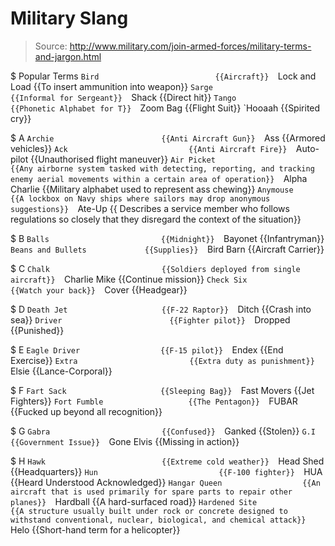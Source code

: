 # Military Slang

> Source: http://www.military.com/join-armed-forces/military-terms-and-jargon.html

$ Popular Terms
    `Bird                          {{Aircraft}} 
    `Lock and Load                 {{To insert ammunition into weapon}} 
    `Sarge                         {{Informal for Sergeant}} 
    `Shack                         {{Direct hit}} 
    `Tango                         {{Phonetic Alphabet for T}} 
    `Zoom Bag                      {{Flight Suit}} 
    `Hooaah                        {{Spirited cry}} 

$ A
    `Archie                        {{Anti Aircraft Gun}} 
    `Ass                           {{Armored vehicles}} 
    `Ack                           {{Anti Aircraft Fire}} 
    `Auto-pilot                    {{Unauthorised flight maneuver}} 
    `Air Picket                    {{Any airborne system tasked with detecting, reporting, and tracking enemy aerial movements within a certain area of operation}} 
    `Alpha Charlie                 {{Military alphabet used to represent ass chewing}} 
    `Anymouse                      {{A lockbox on Navy ships where sailors may drop anonymous suggestions}} 
    `Ate-Up                        {{ Describes a service member who follows regulations so closely that they disregard the context of the situation}} 

$ B
    `Balls                         {{Midnight}} 
    `Bayonet                       {{Infantryman}} 
    `Beans and Bullets             {{Supplies}} 
    `Bird Barn                     {{Aircraft Carrier}} 

$ C
    `Chalk                         {{Soldiers deployed from single aircraft}} 
    `Charlie Mike                  {{Continue mission}} 
    `Check Six                     {{Watch your back}} 
    `Cover                         {{Headgear}} 

$ D
    `Death Jet                     {{F-22 Raptor}} 
    `Ditch                         {{Crash into sea}} 
    `Driver                        {{Fighter pilot}} 
    `Dropped                       {{Punished}} 

$ E
    `Eagle Driver                  {{F-15 pilot}} 
    `Endex                         {{End Exercise}} 
    `Extra                         {{Extra duty as punishment}} 
    `Elsie                         {{Lance-Corporal}} 

$ F
    `Fart Sack                     {{Sleeping Bag}} 
    `Fast Movers                   {{Jet Fighters}} 
    `Fort Fumble                   {{The Pentagon}} 
    `FUBAR                         {{Fucked up beyond all recognition}} 

$ G
    `Gabra                         {{Confused}} 
    `Ganked                        {{Stolen}} 
    `G.I                           {{Government Issue}} 
    `Gone Elvis                    {{Missing in action}} 

$ H
    `Hawk                          {{Extreme cold weather}} 
    `Head Shed                     {{Headquarters}} 
    `Hun                           {{F-100 fighter}} 
    `HUA                           {{Heard Understood Acknowledged}} 
    `Hangar Queen                  {{An aircraft that is used primarily for spare parts to repair other planes}} 
    `Hardball                      {{A hard-surfaced road}} 
    `Hardened Site                 {{A structure usually built under rock or concrete designed to withstand conventional, nuclear, biological, and chemical attack}} 
    `Helo                          {{Short-hand term for a helicopter}} 

